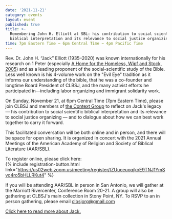 ```yaml
---
date: '2021-11-21'
category: events
layout: event
published: true
title: >-
  Remembering John H. Elliott at SBL: his contribution to social scientific
  biblical interpretation and its relevance to social justice organizing
time: 7pm Eastern Time ~ 6pm Central Time ~ 4pm Pacific Time
---
```

Rev. Dr. John H. “Jack” Elliott (1935–2020) was known internationally for his research on 1 Peter (especially [A Home for the Homeless, Wipf and Stock, 2005](https://wipfandstock.com/9781597524094/a-home-for-the-homeless/)) and as a leading proponent of the social-scientific study of the Bible. Less well known is his 4-volume work on the "Evil Eye" tradition as it informs our understanding of the bible, that he was a co-founder and longtime Board President of CLBSJ, and the many activist efforts he participated in—including labor organizing and immigrant solidarity work.

On Sunday, November 21, at 6pm Central Time (7pm Eastern Time), please join CLBSJ and members of [the Context Group](https://en.wikipedia.org/wiki/The_Context_Group) to reflect on Jack's legacy —  his contribution to social scientific biblical interpretation and its relevance to social justice organizing — and to dialogue about how we can best work together to carry it forward.

This facilitated conversation will be both online and in person, and there will be space for open sharing. It is organized in concert with the 2021 Annual Meetings of the American Academy of Religion and Society of Biblical Literature (AAR/SBL).

To register online, please click here:  
{% include registration-button.html link="https://us02web.zoom.us/meeting/register/tZUuceuoqjkoE9TNJ1YmSvo4ro5bHLLRKut4" %}

If you will be attending AAR/SBL in person in San Antonio, we will gather at the Marriott Rivercenter, Conference Room 20-21. A group will also be gathering at CLBSJ's main collection in Stony Point, NY. To RSVP to an in person gathering, please email clbsjorg@gmail.com

[Click here to read more about Jack.](https://clbsj.org/about/leadership/john-h-elliott/ )
